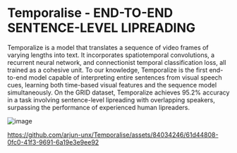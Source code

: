 # Temporalise - END-TO-END SENTENCE-LEVEL LIPREADING

Temporalize is a model that translates a sequence of video frames of varying lengths into text. It incorporates spatiotemporal convolutions, a recurrent neural network, and connectionist temporal classification loss, all trained as a cohesive unit. To our knowledge, Temporalize is the first end-to-end model capable of interpreting entire sentences from visual speech cues, learning both time-based visual features and the sequence model simultaneously. On the GRID dataset, Temporalize achieves 95.2% accuracy in a task involving sentence-level lipreading with overlapping speakers, surpassing the performance of experienced human lipreaders.

![image](https://github.com/arjun-unx/Temporalise/assets/84034246/d1b7b24f-35b1-4489-8b43-e0b6307e44a1)


https://github.com/arjun-unx/Temporalise/assets/84034246/61d44808-0fc0-41f3-9691-6a19e3e9ee92

